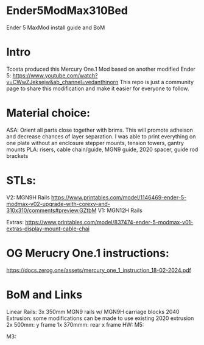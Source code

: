 # Ender5ModMax310Bed
Ender 5 MaxMod install guide and BoM

# Intro
Tcosta produced this Mercury One.1 Mod based on another modified Ender 5: https://www.youtube.com/watch?v=CWwZJeksejw&ab_channel=vedanthinorn
This repo is just a community page to share this modification and make it easier for everyone to follow.

# Material choice:
ASA: Orient all parts close together with brims. This will promote adheison and decrease chances of layer separation. I was able to print everything on one plate without an enclosure
stepper mounts, tension towers, gantry mounts
PLA: 
risers, cable chain/guide, MGN9 guide, 2020 spacer, guide rod brackets
# STLs:
V2: MGN9H Rails
https://www.printables.com/model/1146469-ender-5-modmax-v02-upgrade-with-corexy-and-310x310/comments#preview.GZtbM
V1: MGN12H Rails


Extras:
https://www.printables.com/model/837474-ender-5-modmax-v01-extras-display-mount-cable-chai

# OG Merucry One.1 instructions:
https://docs.zerog.one/assets/mercury_one_1_instruction_18-02-2024.pdf

# BoM and Links
Linear Rails: 
3x 350mm MGN9 rails w/ MGN9H carriage blocks
2040 Extrusion: some modifications can be made to use existing 2020 extrusion
2x 500mm: y frame
1x 370mmm: rear x frame
HW:
M5:

M3:


